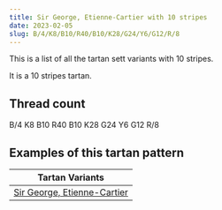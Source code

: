 ```yaml
---
title: Sir George, Etienne-Cartier with 10 stripes
date: 2023-02-05
slug: B/4/K8/B10/R40/B10/K28/G24/Y6/G12/R/8
---
```

This is a list of all the tartan sett variants with 10 stripes.

It is a 10 stripes tartan.


## Thread count
B/4 K8 B10 R40 B10 K28 G24 Y6 G12 R/8

## Examples of this tartan pattern

| Tartan Variants |
|---------------|
| [Sir George, Etienne-Cartier](/variants/b/4/k8/b10/r40/b10/k28/g24/y6/g12/r/8-b304080-g008000-k000000-rc00000-yf0c000)||
